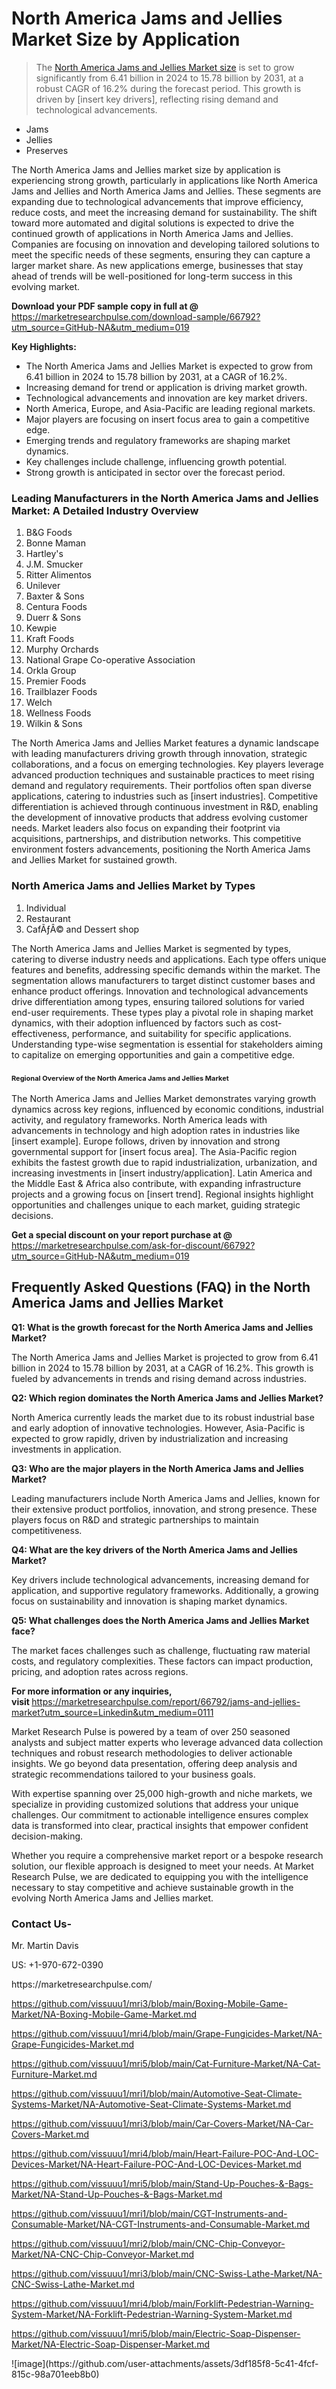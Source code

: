 <h1>North America Jams and Jellies Market&nbsp;Size by Application</h1><blockquote><p>The <a href="https://marketresearchpulse.com/download-sample/66792?utm_source=GitHub-NA&amp;utm_medium=019">North America Jams and Jellies Market size</a> is set to grow significantly from 6.41 billion in 2024 to 15.78 billion by 2031, at a robust CAGR of 16.2% during the forecast period. This growth is driven by [insert key drivers], reflecting rising demand and technological advancements.</p></blockquote><ul><li>Jams<li> Jellies<li> Preserves</li></ul><p>The North America Jams and Jellies market size by application is experiencing strong growth, particularly in applications like North America Jams and Jellies and North America Jams and Jellies. These segments are expanding due to technological advancements that improve efficiency, reduce costs, and meet the increasing demand for sustainability. The shift toward more automated and digital solutions is expected to drive the continued growth of applications in North America Jams and Jellies. Companies are focusing on innovation and developing tailored solutions to meet the specific needs of these segments, ensuring they can capture a larger market share. As new applications emerge, businesses that stay ahead of trends will be well-positioned for long-term success in this evolving market.</p><p><strong>Download your PDF sample copy in full at @ </strong><a href="https://marketresearchpulse.com/download-sample/66792?utm_source=GitHub-NA&amp;utm_medium=019">https://marketresearchpulse.com/download-sample/66792?utm_source=GitHub-NA&amp;utm_medium=019</a></p><p><strong>Key Highlights: </strong></p><ul><li>The North America Jams and Jellies Market is expected to grow from 6.41 billion in 2024 to 15.78 billion by 2031, at a CAGR of 16.2%.</li><li>Increasing demand for trend or application is driving market growth.</li><li>Technological advancements and innovation are key market drivers.</li><li>North America, Europe, and Asia-Pacific are leading regional markets.</li><li>Major players are focusing on insert focus area to gain a competitive edge.</li><li>Emerging trends and regulatory frameworks are shaping market dynamics.</li><li>Key challenges include challenge, influencing growth potential.</li><li>Strong growth is anticipated in sector over the forecast period.</li></ul><h3>Leading Manufacturers in the North America Jams and Jellies Market: A Detailed Industry Overview</h3><ol><li>B&G Foods</li><li>Bonne Maman</li><li>Hartley's</li><li>J.M. Smucker</li><li>Ritter Alimentos</li><li>Unilever</li><li>Baxter & Sons</li><li>Centura Foods</li><li>Duerr & Sons</li><li>Kewpie</li><li>Kraft Foods</li><li>Murphy Orchards</li><li>National Grape Co-operative Association</li><li>Orkla Group</li><li>Premier Foods</li><li>Trailblazer Foods</li><li>Welch</li><li>Wellness Foods</li><li>Wilkin & Sons</li></ol><div class="flex max-w-full flex-col flex-grow"><div class="min-h-8 text-message flex w-full flex-col items-end gap-2 whitespace-normal break-words [.text-message+&amp;]:mt-5" dir="auto" data-message-author-role="assistant" data-message-id="fd8432e4-4910-450d-b182-61b7bfb0a01f" data-message-model-slug="gpt-4o"><div class="flex w-full flex-col gap-1 empty:hidden first:pt-[3px]"><div class="markdown prose w-full break-words dark:prose-invert light"><p>The North America Jams and Jellies Market features a dynamic landscape with leading manufacturers driving growth through innovation, strategic collaborations, and a focus on emerging technologies. Key players leverage advanced production techniques and sustainable practices to meet rising demand and regulatory requirements. Their portfolios often span diverse applications, catering to industries such as [insert industries]. Competitive differentiation is achieved through continuous investment in R&amp;D, enabling the development of innovative products that address evolving customer needs. Market leaders also focus on expanding their footprint via acquisitions, partnerships, and distribution networks. This competitive environment fosters advancements, positioning the North America Jams and Jellies Market for sustained growth.</p></div></div></div></div><h3>North America Jams and Jellies Market by Types</h3><ol><li>Individual<li> Restaurant<li> CafÃƒÂ© and Dessert shop</li></ol><div class="flex max-w-full flex-col flex-grow"><div class="min-h-8 text-message flex w-full flex-col items-end gap-2 whitespace-normal break-words [.text-message+&amp;]:mt-5" dir="auto" data-message-author-role="assistant" data-message-id="084470be-0bb7-4664-bddf-5156b4f41249" data-message-model-slug="gpt-4o-mini"><div class="flex w-full flex-col gap-1 empty:hidden first:pt-[3px]"><div class="markdown prose w-full break-words dark:prose-invert light"><p>The North America Jams and Jellies Market is segmented by types, catering to diverse industry needs and applications. Each type offers unique features and benefits, addressing specific demands within the market. The segmentation allows manufacturers to target distinct customer bases and enhance product offerings. Innovation and technological advancements drive differentiation among types, ensuring tailored solutions for varied end-user requirements. These types play a pivotal role in shaping market dynamics, with their adoption influenced by factors such as cost-effectiveness, performance, and suitability for specific applications. Understanding type-wise segmentation is essential for stakeholders aiming to capitalize on emerging opportunities and gain a competitive edge.</p></div></div></div></div><h3><span style="font-size: 11px;">Regional Overview of the North America Jams and Jellies Market</span></h3><div class="flex max-w-full flex-col flex-grow"><div class="min-h-8 text-message flex w-full flex-col items-end gap-2 whitespace-normal break-words [.text-message+&amp;]:mt-5" dir="auto" data-message-author-role="assistant" data-message-id="e9038762-ce64-4e30-91c9-9bd413514231" data-message-model-slug="gpt-4o-mini"><div class="flex w-full flex-col gap-1 empty:hidden first:pt-[3px]"><div class="markdown prose w-full break-words dark:prose-invert light"><p>The North America Jams and Jellies Market demonstrates varying growth dynamics across key regions, influenced by economic conditions, industrial activity, and regulatory frameworks. North America leads with advancements in technology and high adoption rates in industries like [insert example]. Europe follows, driven by innovation and strong governmental support for [insert focus area]. The Asia-Pacific region exhibits the fastest growth due to rapid industrialization, urbanization, and increasing investments in [insert industry/application]. Latin America and the Middle East &amp; Africa also contribute, with expanding infrastructure projects and a growing focus on [insert trend]. Regional insights highlight opportunities and challenges unique to each market, guiding strategic decisions.</p></div></div></div></div><p><strong>Get a special discount on your report purchase at @ </strong><a href="https://marketresearchpulse.com/ask-for-discount/66792?utm_source=GitHub-NA&amp;utm_medium=019">https://marketresearchpulse.com/ask-for-discount/66792?utm_source=GitHub-NA&amp;utm_medium=019</a></p><h2>Frequently Asked Questions (FAQ) in the North America Jams and Jellies Market</h2><p><strong>Q1: What is the growth forecast for the North America Jams and Jellies Market?</strong></p><p>The North America Jams and Jellies Market is projected to grow from 6.41 billion in 2024 to 15.78 billion by 2031, at a CAGR of 16.2%. This growth is fueled by advancements in trends and rising demand across industries.</p><p><strong>Q2: Which region dominates the North America Jams and Jellies Market?</strong></p><p>North America currently leads the market due to its robust industrial base and early adoption of innovative technologies. However, Asia-Pacific is expected to grow rapidly, driven by industrialization and increasing investments in application.</p><p><strong>Q3: Who are the major players in the North America Jams and Jellies Market?</strong></p><p>Leading manufacturers include North America Jams and Jellies, known for their extensive product portfolios, innovation, and strong presence. These players focus on R&amp;D and strategic partnerships to maintain competitiveness.</p><p><strong>Q4: What are the key drivers of the North America Jams and Jellies Market?</strong></p><p>Key drivers include technological advancements, increasing demand for application, and supportive regulatory frameworks. Additionally, a growing focus on sustainability and innovation is shaping market dynamics.</p><p><strong>Q5: What challenges does the North America Jams and Jellies Market face?</strong></p><p>The market faces challenges such as challenge, fluctuating raw material costs, and regulatory complexities. These factors can impact production, pricing, and adoption rates across regions.</p><p><strong>For more information or any inquiries, visit&nbsp;</strong><a href="https://marketresearchpulse.com/report/66792/jams-and-jellies-market?utm_source=Linkedin&utm_medium=0111">https://marketresearchpulse.com/report/66792/jams-and-jellies-market?utm_source=Linkedin&utm_medium=0111</a></p><p>Market Research Pulse is powered by a team of over 250 seasoned analysts and subject matter experts who leverage advanced data collection techniques and robust research methodologies to deliver actionable insights. We go beyond data presentation, offering deep analysis and strategic recommendations tailored to your business goals.</p><p>With expertise spanning over 25,000 high-growth and niche markets, we specialize in providing customized solutions that address your unique challenges. Our commitment to actionable intelligence ensures complex data is transformed into clear, practical insights that empower confident decision-making.</p><p>Whether you require a comprehensive market report or a bespoke research solution, our flexible approach is designed to meet your needs. At Market Research Pulse, we are dedicated to equipping you with the intelligence necessary to stay competitive and achieve sustainable growth in the evolving North America Jams and Jellies market.</p><h3><strong>Contact Us-</strong></h3><p>Mr. Martin Davis</p><p>US: +1-970-672-0390</p><p>https://marketresearchpulse.com/</p><p><a href="https://github.com/vissuuu1/mri3/blob/main/Boxing-Mobile-Game-Market/NA-Boxing-Mobile-Game-Market.md">https://github.com/vissuuu1/mri3/blob/main/Boxing-Mobile-Game-Market/NA-Boxing-Mobile-Game-Market.md</a></p><p><a href="https://github.com/vissuuu1/mri4/blob/main/Grape-Fungicides-Market/NA-Grape-Fungicides-Market.md">https://github.com/vissuuu1/mri4/blob/main/Grape-Fungicides-Market/NA-Grape-Fungicides-Market.md</a></p><p><a href="https://github.com/vissuuu1/mri5/blob/main/Cat-Furniture-Market/NA-Cat-Furniture-Market.md">https://github.com/vissuuu1/mri5/blob/main/Cat-Furniture-Market/NA-Cat-Furniture-Market.md</a></p><p><a href="https://github.com/vissuuu1/mri1/blob/main/Automotive-Seat-Climate-Systems-Market/NA-Automotive-Seat-Climate-Systems-Market.md">https://github.com/vissuuu1/mri1/blob/main/Automotive-Seat-Climate-Systems-Market/NA-Automotive-Seat-Climate-Systems-Market.md</a></p><p><a href="https://github.com/vissuuu1/mri3/blob/main/Car-Covers-Market/NA-Car-Covers-Market.md">https://github.com/vissuuu1/mri3/blob/main/Car-Covers-Market/NA-Car-Covers-Market.md</a></p><p><a href="https://github.com/vissuuu1/mri4/blob/main/Heart-Failure-POC-And-LOC-Devices-Market/NA-Heart-Failure-POC-And-LOC-Devices-Market.md">https://github.com/vissuuu1/mri4/blob/main/Heart-Failure-POC-And-LOC-Devices-Market/NA-Heart-Failure-POC-And-LOC-Devices-Market.md</a></p><p><a href="https://github.com/vissuuu1/mri5/blob/main/Stand-Up-Pouches-&-Bags-Market/NA-Stand-Up-Pouches-&-Bags-Market.md">https://github.com/vissuuu1/mri5/blob/main/Stand-Up-Pouches-&-Bags-Market/NA-Stand-Up-Pouches-&-Bags-Market.md</a></p><p><a href="https://github.com/vissuuu1/mri1/blob/main/CGT-Instruments-and-Consumable-Market/NA-CGT-Instruments-and-Consumable-Market.md">https://github.com/vissuuu1/mri1/blob/main/CGT-Instruments-and-Consumable-Market/NA-CGT-Instruments-and-Consumable-Market.md</a></p><p><a href="https://github.com/vissuuu1/mri2/blob/main/CNC-Chip-Conveyor-Market/NA-CNC-Chip-Conveyor-Market.md">https://github.com/vissuuu1/mri2/blob/main/CNC-Chip-Conveyor-Market/NA-CNC-Chip-Conveyor-Market.md</a></p><p><a href="https://github.com/vissuuu1/mri3/blob/main/CNC-Swiss-Lathe-Market/NA-CNC-Swiss-Lathe-Market.md">https://github.com/vissuuu1/mri3/blob/main/CNC-Swiss-Lathe-Market/NA-CNC-Swiss-Lathe-Market.md</a></p><p><a href="https://github.com/vissuuu1/mri4/blob/main/Forklift-Pedestrian-Warning-System-Market/NA-Forklift-Pedestrian-Warning-System-Market.md">https://github.com/vissuuu1/mri4/blob/main/Forklift-Pedestrian-Warning-System-Market/NA-Forklift-Pedestrian-Warning-System-Market.md</a></p><p><a href="https://github.com/vissuuu1/mri5/blob/main/Electric-Soap-Dispenser-Market/NA-Electric-Soap-Dispenser-Market.md">https://github.com/vissuuu1/mri5/blob/main/Electric-Soap-Dispenser-Market/NA-Electric-Soap-Dispenser-Market.md</a></p>
![image](https://github.com/user-attachments/assets/3df185f8-5c41-4fcf-815c-98a701eeb8b0)
